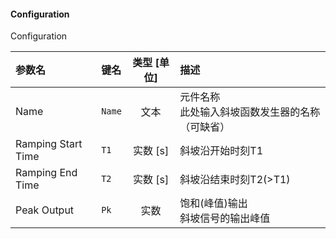 <!--
DO NOT EDIT THIS FILE DIRECTLY.
This file is generated by tools/comp-docs.js.
All changes will be overwritten by regeneration.
-->

<slot class="model-parameters">

#### Configuration

Configuration

| 参数名 | 键名 | 类型 [单位] | 描述 |
|:------ |:---- |:-----------:|:---- |
| Name | `Name` | 文本 | 元件名称<br/>此处输入斜坡函数发生器的名称（可缺省） |
| Ramping Start Time | `T1` | 实数 [s] | 斜坡沿开始时刻T1 |
| Ramping End Time | `T2` | 实数 [s] | 斜坡沿结束时刻T2(>T1) |
| Peak Output | `Pk` | 实数 | 饱和(峰值)输出<br/>斜坡信号的输出峰值 |


</slot>
